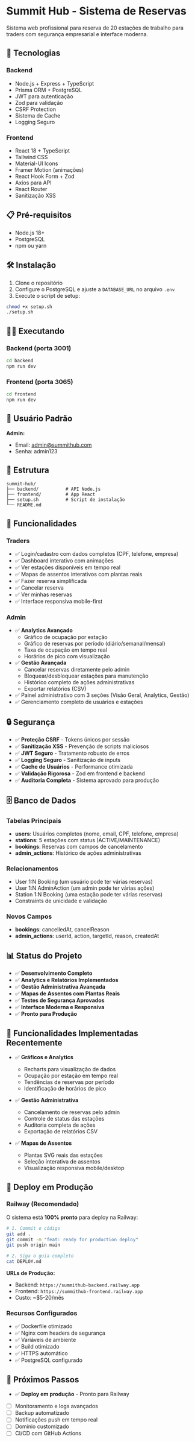 # Summit Hub - Sistema de Reservas

Sistema web profissional para reserva de 20 estações de trabalho para traders com segurança empresarial e interface moderna.

## 🚀 Tecnologias

### Backend
- Node.js + Express + TypeScript
- Prisma ORM + PostgreSQL
- JWT para autenticação
- Zod para validação
- CSRF Protection
- Sistema de Cache
- Logging Seguro

### Frontend
- React 18 + TypeScript
- Tailwind CSS
- Material-UI Icons
- Framer Motion (animações)
- React Hook Form + Zod
- Axios para API
- React Router
- Sanitização XSS

## 📋 Pré-requisitos

- Node.js 18+
- PostgreSQL
- npm ou yarn

## 🛠️ Instalação

1. Clone o repositório
2. Configure o PostgreSQL e ajuste a `DATABASE_URL` no arquivo `.env`
3. Execute o script de setup:

```bash
chmod +x setup.sh
./setup.sh
```

## 🏃‍♂️ Executando

### Backend (porta 3001)
```bash
cd backend
npm run dev
```

### Frontend (porta 3065)
```bash
cd frontend
npm run dev
```

## 👤 Usuário Padrão

**Admin:**
- Email: admin@summithub.com
- Senha: admin123

## 📁 Estrutura

```
summit-hub/
├── backend/          # API Node.js
├── frontend/         # App React
├── setup.sh          # Script de instalação
└── README.md
```

## 🔧 Funcionalidades

### Traders
- ✅ Login/cadastro com dados completos (CPF, telefone, empresa)
- ✅ Dashboard interativo com animações
- ✅ Ver estações disponíveis em tempo real
- ✅ Mapas de assentos interativos com plantas reais
- ✅ Fazer reserva simplificada
- ✅ Cancelar reserva
- ✅ Ver minhas reservas
- ✅ Interface responsiva mobile-first

### Admin
- ✅ **Analytics Avançado**
  - Gráfico de ocupação por estação
  - Gráfico de reservas por período (diário/semanal/mensal)
  - Taxa de ocupação em tempo real
  - Horários de pico com visualização
- ✅ **Gestão Avançada**
  - Cancelar reservas diretamente pelo admin
  - Bloquear/desbloquear estações para manutenção
  - Histórico completo de ações administrativas
  - Exportar relatórios (CSV)
- ✅ Painel administrativo com 3 seções (Visão Geral, Analytics, Gestão)
- ✅ Gerenciamento completo de usuários e estações

## 🔒 Segurança

- ✅ **Proteção CSRF** - Tokens únicos por sessão
- ✅ **Sanitização XSS** - Prevenção de scripts maliciosos
- ✅ **JWT Seguro** - Tratamento robusto de erros
- ✅ **Logging Seguro** - Sanitização de inputs
- ✅ **Cache de Usuários** - Performance otimizada
- ✅ **Validação Rigorosa** - Zod em frontend e backend
- ✅ **Auditoria Completa** - Sistema aprovado para produção

## 🗄️ Banco de Dados

### Tabelas Principais
- **users**: Usuários completos (nome, email, CPF, telefone, empresa)
- **stations**: 5 estações com status (ACTIVE/MAINTENANCE)
- **bookings**: Reservas com campos de cancelamento
- **admin_actions**: Histórico de ações administrativas

### Relacionamentos
- User 1:N Booking (um usuário pode ter várias reservas)
- User 1:N AdminAction (um admin pode ter várias ações)
- Station 1:N Booking (uma estação pode ter várias reservas)
- Constraints de unicidade e validação

### Novos Campos
- **bookings**: cancelledAt, cancelReason
- **admin_actions**: userId, action, targetId, reason, createdAt

## 📊 Status do Projeto

- ✅ **Desenvolvimento Completo**
- ✅ **Analytics e Relatórios Implementados**
- ✅ **Gestão Administrativa Avançada**
- ✅ **Mapas de Assentos com Plantas Reais**
- ✅ **Testes de Segurança Aprovados**
- ✅ **Interface Moderna e Responsiva**
- ✅ **Pronto para Produção**

## 🎯 Funcionalidades Implementadas Recentemente

- ✅ **Gráficos e Analytics**
  - Recharts para visualização de dados
  - Ocupação por estação em tempo real
  - Tendências de reservas por período
  - Identificação de horários de pico

- ✅ **Gestão Administrativa**
  - Cancelamento de reservas pelo admin
  - Controle de status das estações
  - Auditoria completa de ações
  - Exportação de relatórios CSV

- ✅ **Mapas de Assentos**
  - Plantas SVG reais das estações
  - Seleção interativa de assentos
  - Visualização responsiva mobile/desktop

## 🚀 Deploy em Produção

### Railway (Recomendado)

O sistema está **100% pronto** para deploy na Railway:

```bash
# 1. Commit o código
git add .
git commit -m "feat: ready for production deploy"
git push origin main

# 2. Siga o guia completo
cat DEPLOY.md
```

**URLs de Produção:**
- Backend: `https://summithub-backend.railway.app`
- Frontend: `https://summithub-frontend.railway.app`
- Custo: ~$5-20/mês

### Recursos Configurados
- ✅ Dockerfile otimizado
- ✅ Nginx com headers de segurança
- ✅ Variáveis de ambiente
- ✅ Build otimizado
- ✅ HTTPS automático
- ✅ PostgreSQL configurado

## 🎯 Próximos Passos

- ✅ **Deploy em produção** - Pronto para Railway
- [ ] Monitoramento e logs avançados
- [ ] Backup automatizado
- [ ] Notificações push em tempo real
- [ ] Domínio customizado
- [ ] CI/CD com GitHub Actions